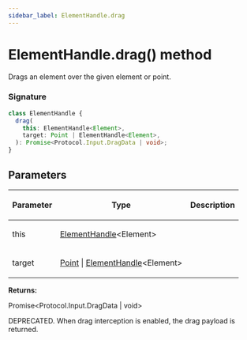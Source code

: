 ```yaml
---
sidebar_label: ElementHandle.drag
---
```


# ElementHandle.drag() method

Drags an element over the given element or point.

### Signature

```typescript
class ElementHandle {
  drag(
    this: ElementHandle<Element>,
    target: Point | ElementHandle<Element>,
  ): Promise<Protocol.Input.DragData | void>;
}
```

## Parameters

<table><thead><tr><th>

Parameter

</th><th>

Type

</th><th>

Description

</th></tr></thead>
<tbody><tr><td>

this

</td><td>

[ElementHandle](./puppeteer.elementhandle.md)&lt;Element&gt;

</td><td>

</td></tr>
<tr><td>

target

</td><td>

[Point](./puppeteer.point.md) \| [ElementHandle](./puppeteer.elementhandle.md)&lt;Element&gt;

</td><td>

</td></tr>
</tbody></table>

**Returns:**

Promise&lt;Protocol.Input.DragData \| void&gt;

DEPRECATED. When drag interception is enabled, the drag payload is returned.
